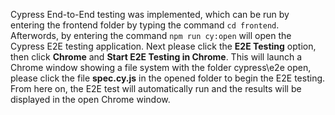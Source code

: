 Cypress End-to-End testing was implemented, which can be run by entering the frontend folder by typing the command ``` cd frontend ```. Afterwords, by entering the command ``` npm run cy:open ``` will open the Cypress E2E testing application. Next please click the **E2E Testing** option, then click **Chrome** and **Start E2E Testing in Chrome**. This will launch a Chrome window showing a file system with the folder cypress\e2e open, please click the file **spec.cy.js** in the opened folder to begin the E2E testing. From here on, the E2E test will automatically run and the results will be displayed in the open Chrome window. 